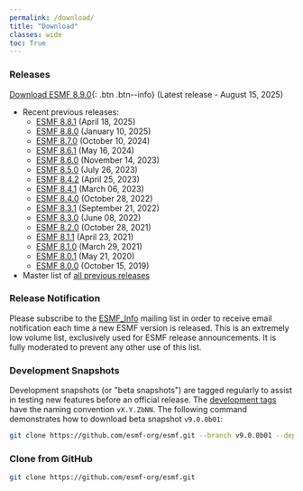 ```yaml
---
permalink: /download/
title: "Download"
classes: wide
toc: True
---
```

### Releases
[Download ESMF 8.9.0](https://github.com/esmf-org/esmf/releases/latest){: .btn .btn--info} (Latest release - August 15, 2025)
- Recent previous releases:
    - [ESMF 8.8.1](https://github.com/esmf-org/esmf/releases/tag/v8.8.1)        (April 18, 2025)
    - [ESMF 8.8.0](https://github.com/esmf-org/esmf/releases/tag/v8.8.0)        (January 10, 2025)
    - [ESMF 8.7.0](https://github.com/esmf-org/esmf/releases/tag/v8.7.0)        (October 10, 2024)
    - [ESMF 8.6.1](https://github.com/esmf-org/esmf/releases/tag/v8.6.1)        (May 16, 2024)
    - [ESMF 8.6.0](https://github.com/esmf-org/esmf/releases/tag/v8.6.0)        (November 14, 2023)
    - [ESMF 8.5.0](https://github.com/esmf-org/esmf/releases/tag/v8.5.0)        (July 26, 2023)
    - [ESMF 8.4.2](https://github.com/esmf-org/esmf/releases/tag/v8.4.2)        (April 25, 2023)
    - [ESMF 8.4.1](https://github.com/esmf-org/esmf/releases/tag/v8.4.1)        (March 06, 2023)
    - [ESMF 8.4.0](https://github.com/esmf-org/esmf/releases/tag/v8.4.0)        (October 28, 2022)
    - [ESMF 8.3.1](https://github.com/esmf-org/esmf/releases/tag/v8.3.1)        (September 21, 2022)
    - [ESMF 8.3.0](https://github.com/esmf-org/esmf/releases/tag/v8.3.0)        (June 08, 2022)
    - [ESMF 8.2.0](https://github.com/esmf-org/esmf/releases/tag/ESMF_8_2_0)    (October 28, 2021)
    - [ESMF 8.1.1](https://github.com/esmf-org/esmf/releases/tag/ESMF_8_1_1)    (April 23, 2021)
    - [ESMF 8.1.0](https://github.com/esmf-org/esmf/releases/tag/ESMF_8_1_0)    (March 29, 2021)
    - [ESMF 8.0.1](https://github.com/esmf-org/esmf/releases/tag/ESMF_8_0_1)    (May 21, 2020)
    - [ESMF 8.0.0](https://github.com/esmf-org/esmf/releases/tag/ESMF_8_0_0)    (October 15, 2019)
- Master list of [all previous releases](/static/releases.html)

### Release Notification
Please subscribe to the [ESMF_Info](https://groups.google.com/a/ucar.edu/g/esmf_info) mailing list in order to receive email notification each time a new ESMF version is released. This is an extremely low volume list, exclusively used for ESMF release announcements. It is fully moderated to prevent any other use of this list.

### Development Snapshots
Development snapshots (or "beta snapshots") are tagged regularly to assist in testing new features before an official release.
The [development tags](https://github.com/esmf-org/esmf/tags) have the naming convention `vX.Y.ZbNN`.
The following command demonstrates how to download beta snapshot `v9.0.0b01`:

```bash
git clone https://github.com/esmf-org/esmf.git --branch v9.0.0b01 --depth 1
```

### Clone from GitHub
```bash
git clone https://github.com/esmf-org/esmf.git
```

